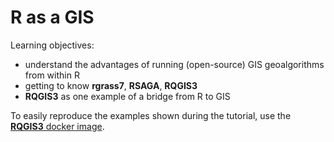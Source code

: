 
<!-- README.md is generated from README.Rmd. Please edit that file -->

# R as a GIS

Learning objectives:

  - understand the advantages of running (open-source) GIS geoalgorithms
    from within R
  - getting to know **rgrass7**, **RSAGA**, **RQGIS3**
  - **RQGIS3** as one example of a bridge from R to GIS

To easily reproduce the examples shown during the tutorial, use the
[**RQGIS3** docker
image](https://github.com/jannes-m/docker-rqgis/tree/master/rqgis3_ltr).

